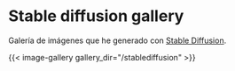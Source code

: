 # Stable diffusion gallery


Galería de imágenes que he generado con [Stable Diffusion](https://stability.ai/blog/stable-diffusion-announcement).

{{< image-gallery gallery_dir="/stablediffusion" >}}

